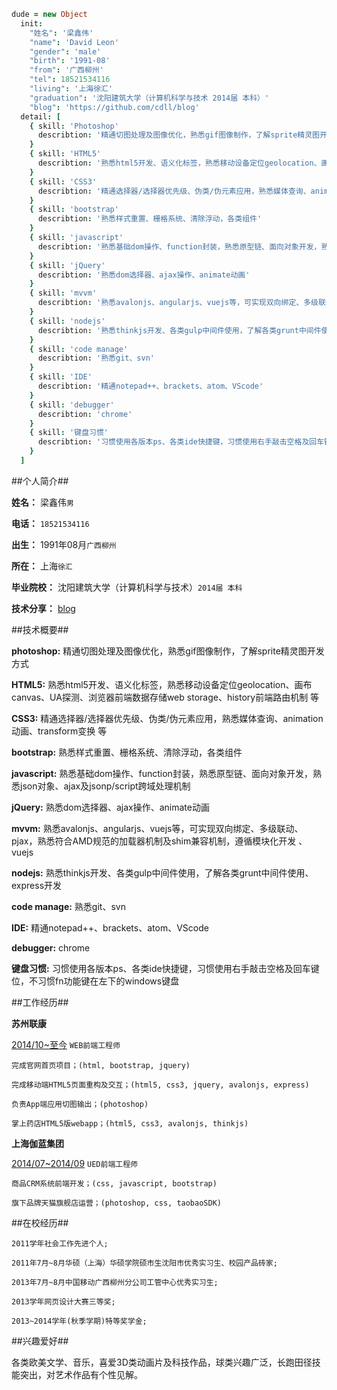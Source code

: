 ````coffeescript
dude = new Object
  init: 
    "姓名": '梁鑫伟'
    "name": 'David Leon'
    "gender": 'male'
    "birth": '1991-08'
    "from": '广西柳州'
    "tel": 18521534116
    "living": '上海徐汇'
    "graduation": '沈阳建筑大学（计算机科学与技术 2014届 本科）'
    "blog": 'https://github.com/cdll/blog'
  detail: [
    { skill: 'Photoshop'
      describtion: '精通切图处理及图像优化，熟悉gif图像制作，了解sprite精灵图开发方式'
    }
    { skill: 'HTML5'
      describtion: '熟悉html5开发、语义化标签，熟悉移动设备定位geolocation、画布canvas、UA探测、浏览器前端数据存储web storage、history前端路由机制 等'
    }
    { skill: 'CSS3'
      describtion: '精通选择器/选择器优先级、伪类/伪元素应用，熟悉媒体查询、animation动画、transform变换 等'
    }
    { skill: 'bootstrap'
      describtion: '熟悉样式重置、栅格系统、清除浮动，各类组件'
    }
    { skill: 'javascript'
      describtion: '熟悉基础dom操作、function封装，熟悉原型链、面向对象开发，熟悉json对象、ajax及jsonp/script跨域处理机制'
    }
    { skill: 'jQuery'
      describtion: '熟悉dom选择器、ajax操作、animate动画'
    }
    { skill: 'mvvm'
      describtion: '熟悉avalonjs、angularjs、vuejs等，可实现双向绑定、多级联动、pjax，熟悉符合AMD规范的加载器机制及shim兼容机制，遵循模块化开发'
    }
    { skill: 'nodejs'
      describtion: '熟悉thinkjs开发、各类gulp中间件使用，了解各类grunt中间件使用、express开发'
    }
    { skill: 'code manage'
      describtion: '熟悉git、svn'
    }
    { skill: 'IDE'
      describtion: '精通notepad++、brackets、atom、VScode'
    }
    { skill: 'debugger'
      describtion: 'chrome'
    }
    { skill: '键盘习惯'
      describtion: '习惯使用各版本ps、各类ide快捷键，习惯使用右手敲击空格及回车键位，不习惯fn功能键在左下的windows键盘'
    }
  ]

````

##个人简介##

>
**姓名：** 梁鑫伟``男``  

**电话：** ``18521534116``  

**出生：** 1991年08月``广西柳州``  

**所在：** 上海``徐汇``  

**毕业院校：** 沈阳建筑大学（计算机科学与技术）``2014届 本科``  

**技术分享：** [blog](https://github.com/cdll/blog/issues)  

>

##技术概要##

>
**photoshop:** 精通切图处理及图像优化，熟悉gif图像制作，了解sprite精灵图开发方式  

**HTML5:** 熟悉html5开发、语义化标签，熟悉移动设备定位geolocation、画布canvas、UA探测、浏览器前端数据存储web storage、history前端路由机制 等  

**CSS3:** 精通选择器/选择器优先级、伪类/伪元素应用，熟悉媒体查询、animation动画、transform变换 等  

**bootstrap:** 熟悉样式重置、栅格系统、清除浮动，各类组件  

**javascript:** 熟悉基础dom操作、function封装，熟悉原型链、面向对象开发，熟悉json对象、ajax及jsonp/script跨域处理机制  

**jQuery:** 熟悉dom选择器、ajax操作、animate动画  

**mvvm:** 熟悉avalonjs、angularjs、vuejs等，可实现双向绑定、多级联动、pjax，熟悉符合AMD规范的加载器机制及shim兼容机制，遵循模块化开发
、vuejs  

**nodejs:** 熟悉thinkjs开发、各类gulp中间件使用，了解各类grunt中间件使用、express开发  

**code manage:** 熟悉git、svn  

**IDE:** 精通notepad++、brackets、atom、VScode  

**debugger:** chrome  

**键盘习惯:** 习惯使用各版本ps、各类ide快捷键，习惯使用右手敲击空格及回车键位，不习惯fn功能键在左下的windows键盘  

>

##工作经历##

**苏州联康**

[2014/10~至今](http://www.lkhealth.cn 'http://www.lkhealth.cn')
`WEB前端工程师`

````
完成官网首页项目；(html, bootstrap, jquery)

完成移动端HTML5页面重构及交互；(html5, css3, jquery, avalonjs, express)

负责App端应用切图输出；(photoshop)

掌上药店HTML5版webapp；(html5, css3, avalonjs, thinkjs)
````

**上海伽蓝集团**

[2014/07~2014/09](http://www.jala.com.cn/ 'http://www.jala.com.cn/')
`UED前端工程师`

````
商品CRM系统前端开发；(css, javascript, bootstrap)

旗下品牌天猫旗舰店运营；(photoshop, css, taobaoSDK)
````

##在校经历##

````
2011学年社会工作先进个人;  

2011年7月~8月华硕（上海）华硕学院硕市生沈阳市优秀实习生、校园产品砖家;  

2013年7月~8月中国移动广西柳州分公司工管中心优秀实习生;  

2013学年网页设计大赛三等奖;  

2013~2014学年(秋季学期)特等奖学金;  
````

##兴趣爱好##

>
各类欧美文学、音乐，喜爱3D类动画片及科技作品，球类兴趣广泛，长跑田径技能突出，对艺术作品有个性见解。
>
